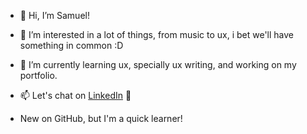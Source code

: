 - 👋 Hi, I’m Samuel!
- 👀 I’m interested in a lot of things, from music to ux, i bet we'll have something in common :D
- 🌱 I’m currently learning ux, specially ux writing, and working on my portfolio.
- 📫 Let's chat on <a href="https://www.linkedin.com/in/samuel-f-flores/">LinkedIn</a> 💬

- New on GitHub, but I'm a quick learner!

<!---
s-fuentes-f/s-fuentes-f is a ✨ special ✨ repository because its `README.md` (this file) appears on your GitHub profile.
You can click the Preview link to take a look at your changes.
--->
